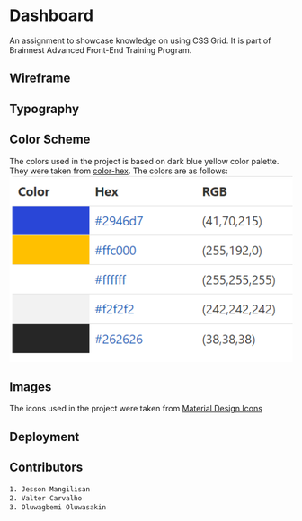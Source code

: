 # Dashboard
An assignment to showcase knowledge on using CSS Grid. It is part of Brainnest Advanced Front-End Training Program.

## Wireframe


## Typography


## Color Scheme

The colors used in the project is based on dark blue yellow color palette. They were taken from [color-hex](https://www.color-hex.com/color-palette/83349). The colors are as follows:
<br>
![Color Palette](./assets/readme-images/color-palette.png)

## Images

The icons used in the project were taken from [Material Design Icons](https://materialdesignicons.com/)

## Deployment

## Contributors

    1. Jesson Mangilisan
    2. Valter Carvalho
    3. Oluwagbemi Oluwasakin

